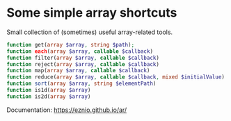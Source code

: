 # Some simple array shortcuts

Small collection of (sometimes) useful array-related tools.

```php
function get(array $array, string $path);
function each(array $array, callable $callback)
function filter(array $array, callable $callback)
function reject(array $array, callable $callback)
function map(array $array, callable $callback)
function reduce(array $array, callable $callback, mixed $initialValue)
function sort(array $array, string $elementPath)
function is1d(array $array)
function is2d(array $array)
```

Documentation: https://eznio.github.io/ar/